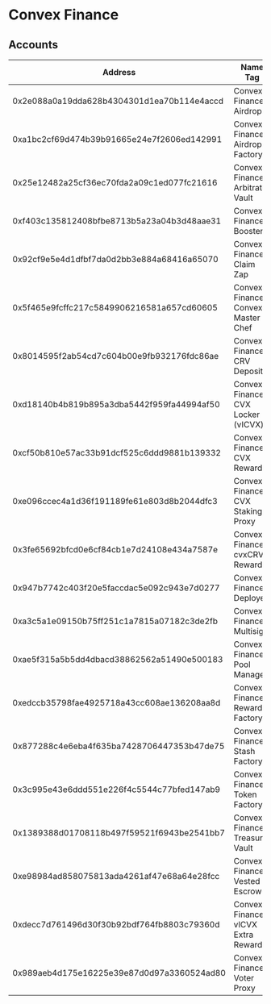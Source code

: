# Convex Finance

## Accounts

| Address                                    | Name Tag                            | Balance          | Txn Count |
| ------------------------------------------ | ----------------------------------- | ---------------- | --------- |
| 0x2e088a0a19dda628b4304301d1ea70b114e4accd | Convex Finance: Airdrop             | 0 Ether          | 2,813     |
| 0xa1bc2cf69d474b39b91665e24e7f2606ed142991 | Convex Finance: Airdrop Factory     | 0 Ether          | 3         |
| 0x25e12482a25cf36ec70fda2a09c1ed077fc21616 | Convex Finance: Arbitrator Vault    | 0 Ether          | 2         |
| 0xf403c135812408bfbe8713b5a23a04b3d48aae31 | Convex Finance: Booster             | 0 Ether          | 99,138    |
| 0x92cf9e5e4d1dfbf7da0d2bb3e884a68416a65070 | Convex Finance: Claim Zap           | 0 Ether          | 24,911    |
| 0x5f465e9fcffc217c5849906216581a657cd60605 | Convex Finance: Convex Master Chef  | 0 Ether          | 3,847     |
| 0x8014595f2ab54cd7c604b00e9fb932176fdc86ae | Convex Finance: CRV Depositor       | 0 Ether          | 32,545    |
| 0xd18140b4b819b895a3dba5442f959fa44994af50 | Convex Finance: CVX Locker (vICVX)  | 0 Ether          | 27,030    |
| 0xcf50b810e57ac33b91dcf525c6ddd9881b139332 | Convex Finance: CVX Rewards         | 0 Ether          | 38,248    |
| 0xe096ccec4a1d36f191189fe61e803d8b2044dfc3 | Convex Finance: CVX Staking Proxy   | 0 Ether          | 78        |
| 0x3fe65692bfcd0e6cf84cb1e7d24108e434a7587e | Convex Finance: cvxCRV Rewards      | 0 Ether          | 83,214    |
| 0x947b7742c403f20e5faccdac5e092c943e7d0277 | Convex Finance: Deployer            | 8.12383899 Ether | 1,120     |
| 0xa3c5a1e09150b75ff251c1a7815a07182c3de2fb | Convex Finance: Multisig            | 0 Ether          | 479       |
| 0xae5f315a5b5dd4dbacd38862562a51490e500183 | Convex Finance: Pool Manager        | 0 Ether          | 28        |
| 0xedccb35798fae4925718a43cc608ae136208aa8d | Convex Finance: Reward Factory      | 0 Ether          | 1         |
| 0x877288c4e6eba4f635ba7428706447353b47de75 | Convex Finance: Stash Factory       | 0 Ether          | 1         |
| 0x3c995e43e6ddd551e226f4c5544c77bfed147ab9 | Convex Finance: Token Factory       | 0 Ether          | 1         |
| 0x1389388d01708118b497f59521f6943be2541bb7 | Convex Finance: Treasury Vault      | 0 Ether          | 1         |
| 0xe98984ad858075813ada4261af47e68a64e28fcc | Convex Finance: Vested Escrow       | 0 Ether          | 744       |
| 0xdecc7d761496d30f30b92bdf764fb8803c79360d | Convex Finance: vlCVX Extra Rewards | 0 Ether          | 2         |
| 0x989aeb4d175e16225e39e87d0d97a3360524ad80 | Convex Finance: Voter Proxy         | 0 Ether          | 4         |
               

